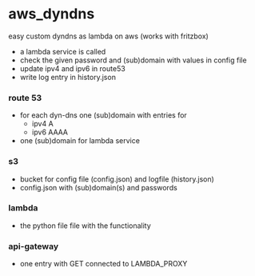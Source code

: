 # aws_dyndns
easy custom dyndns as lambda on aws (works with fritzbox)

* a lambda service is called
* check the given password and (sub)domain with values in config file
* update ipv4 and ipv6 in route53
* write log entry in history.json


### route 53
* for each dyn-dns one (sub)domain with entries for
  * ipv4 A
  * ipv6 AAAA
* one (sub)domain for lambda service

### s3 
* bucket for config file (config.json) and logfile (history.json)
* config.json with (sub)domain(s) and passwords

### lambda 
* the python file file with the functionality

### api-gateway
* one entry with GET connected to LAMBDA_PROXY




